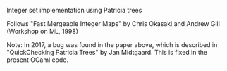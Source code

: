 Integer set implementation using Patricia trees

Follows "Fast Mergeable Integer Maps" by Chris Okasaki and Andrew Gill
(Workshop on ML, 1998)

Note: In 2017, a bug was found in the paper above, which is described
in "QuickChecking Patricia Trees" by Jan Midtgaard. This is fixed in
the present OCaml code.

